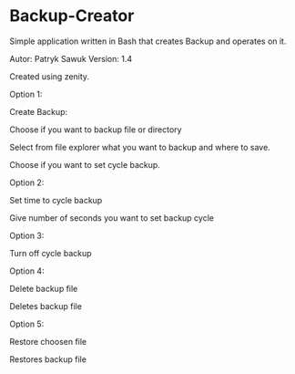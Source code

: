 # Backup-Creator
Simple application written in Bash that creates Backup and operates on it.

Autor: Patryk Sawuk
Version: 1.4

Created using zenity.


Option 1:

Create Backup:

Choose if you want to backup file or directory

Select from file explorer what you want to backup and where to save.

Choose if you want to set cycle backup.


Option 2:

Set time to cycle backup

Give number of seconds you want to set backup cycle


Option 3:

Turn off cycle backup


Option 4:

Delete backup file

Deletes backup file


Option 5:

Restore choosen file

Restores backup file
